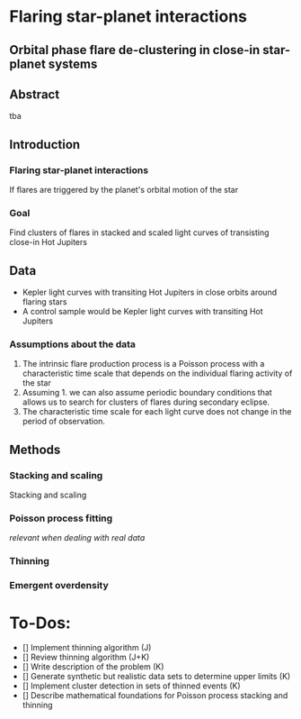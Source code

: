 # Flaring star-planet interactions
## Orbital phase flare de-clustering in close-in star-planet systems

## Abstract

tba

## Introduction

### Flaring star-planet interactions


If flares are triggered by the planet's orbital motion of the star

### Goal

Find clusters of flares in stacked and scaled light curves of transisting close-in Hot Jupiters

## Data

- Kepler light curves with transiting Hot Jupiters in close orbits around flaring stars
- A control sample would be Kepler light curves with transiting Hot Jupiters

### Assumptions about the data

1. The intrinsic flare production process is a Poisson process with a characteristic time scale that depends on the individual flaring activity of the star
2. Assuming 1. we can also assume periodic boundary conditions that allows us to search for clusters of flares during secondary eclipse.
3. The characteristic time scale for each light curve does not change in the period of observation.

## Methods

### Stacking and scaling

Stacking and scaling 

### Poisson process fitting

_relevant when dealing with real data_

### Thinning

### Emergent overdensity

# To-Dos:

- [] Implement thinning algorithm (J)
- [] Review thinning algorithm (J+K)
- [] Write description of the problem (K)
- [] Generate synthetic but realistic data sets to determine upper limits (K)
- [] Implement cluster detection in sets of thinned events (K)
- [] Describe mathematical foundations for Poisson process stacking and thinning 





